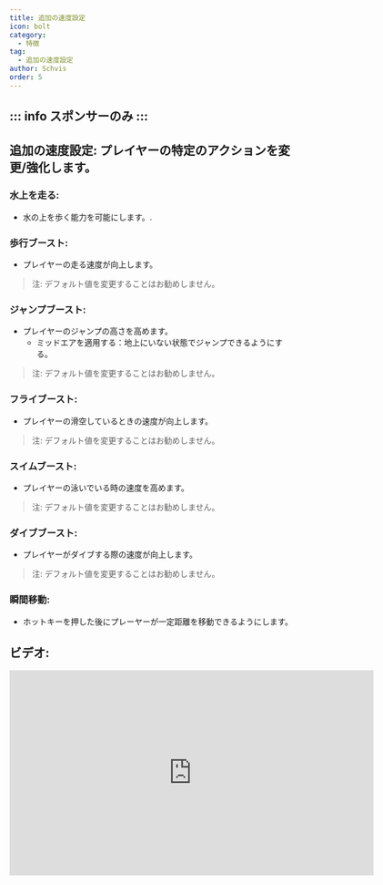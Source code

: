 ```yaml
---
title: 追加の速度設定
icon: bolt
category:
  - 特徴
tag:
  - 追加の速度設定
author: Schvis
order: 5
---
```

::: info スポンサーのみ
:::
---
## 追加の速度設定: プレイヤーの特定のアクションを変更/強化します。
### 水上を走る:
- 水の上を歩く能力を可能にします。.
### 歩行ブースト:
- プレイヤーの走る速度が向上します。
> 注: デフォルト値を変更することはお勧めしません。
### ジャンプブースト:
- プレイヤーのジャンプの高さを高めます。
    - ミッドエアを適用する：地上にいない状態でジャンプできるようにする。
> 注: デフォルト値を変更することはお勧めしません。
### フライブースト:
- プレイヤーの滑空しているときの速度が向上します。
> 注: デフォルト値を変更することはお勧めしません。
### スイムブースト: 
- プレイヤーの泳いでいる時の速度を高めます。
> 注: デフォルト値を変更することはお勧めしません。
### ダイブブースト:
- プレイヤーがダイブする際の速度が向上します。
> 注: デフォルト値を変更することはお勧めしません。
### 瞬間移動:
- ホットキーを押した後にプレーヤーが一定距離を移動できるようにします。

## ビデオ:

<div class="iframe-container"><iframe width="640" height="360" src="https://www.youtube.com/embed/wMd9icqhFQg?list=PL5eI1Tb64p56g27qfYk7VuFTz4FK6YrKa" title="Korepi - Extra Movement (Sponsor)" frameborder="0" allow="accelerometer; autoplay; clipboard-write; encrypted-media; gyroscope; picture-in-picture; web-share" allowfullscreen></iframe></div>
